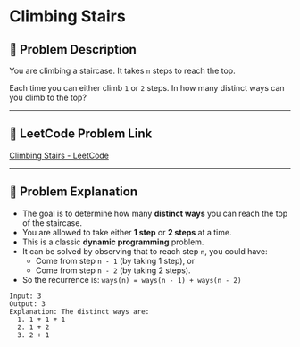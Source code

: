 # Climbing Stairs

## 🚀 Problem Description

You are climbing a staircase. It takes `n` steps to reach the top.

Each time you can either climb `1` or `2` steps. In how many distinct ways can you climb to the top?

---

## 🔗 LeetCode Problem Link

[Climbing Stairs - LeetCode](https://leetcode.com/problems/climbing-stairs/)

---

## 🧠 Problem Explanation

- The goal is to determine how many **distinct ways** you can reach the top of the staircase.
- You are allowed to take either **1 step** or **2 steps** at a time.
- This is a classic **dynamic programming** problem.
- It can be solved by observing that to reach step `n`, you could have:
  - Come from step `n - 1` (by taking 1 step), or
  - Come from step `n - 2` (by taking 2 steps).
- So the recurrence is:
  `ways(n) = ways(n - 1) + ways(n - 2)`

```plaintext
Input: 3
Output: 3
Explanation: The distinct ways are:
  1. 1 + 1 + 1
  2. 1 + 2
  3. 2 + 1
